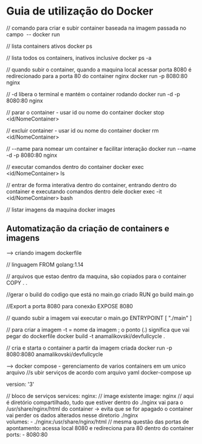 # Guia de utilização do Docker

// comando para criar e subir container baseada na imagem passada no campo <image>
-- docker run <imagem>

// lista containers ativos
docker ps

// lista todos os containers, inativos inclusive
docker ps -a

// quando subir o container, quando a maquina local acessar porta 8080 é redirecionado para a porta 80 do container nginx
docker run -p 8080:80 nginx

// -d libera o terminal e mantém o container rodando
docker run -d -p 8080:80 nginx

// parar o container - usar id ou nome do container
docker stop <id/NomeContainer> 

// excluir container - usar id ou nome do container
docker rm <id/NomeContainer>  

// --name para nomear um container e facilitar interação
docker run --name <NomeContainer>  -d -p 8080:80 nginx

// executar comandos dentro do container
docker exec <id/NomeContainer>  ls

// entrar de forma interativa dentro do container, entrando dentro do container e executando comandos dentro dele
docker exec -it <id/NomeContainer> bash

// listar imagens da maquina
docker images



## Automatização da criação de containers e imagens
--> criando imagem dockerfile

// linguagem 
FROM golang:1.14

// arquivos que estao dentro da maquina, são copiados para o container
COPY . .

//gerar o build do codigo que está no main.go criado
RUN go build main.go

//Export a porta 8080 para conexão
EXPOSE 8080

// quando subir a imagem vai executar o main.go
ENTRYPOINT [ "./main" ]


// para criar a imagem -t = nome da imagem ; o ponto (.) significa que vai pegar do dockerfile
docker build -t anamalikovski/devfullcycle .

// cria e starta o container a partir da imagem criada
docker run -p 8080:8080 anamalikovski/devfullcycle

--> docker compose - gerenciamento de varios containers em um unico arquivo
//s ubir serviços de acordo com arquivo yaml
docker-compose up

version: '3'

// bloco de serviços
services: 
  nginx:
// image existente
    image: nginx
// aqui é diretório compartilhado, tudo que estiver dentro do ./nginx vai para o /usr/share/nginx/html do container -> evita que se for apagado o container vai perder os dados alterados nesse diretorio ./nginx     
volumes: 
      - ./nginx:/usr/share/nginx/html
// mesma questão das portas de apontamento: acessa local 8080 e redireciona para 80 dentro do container
    ports: 
      - 8080:80
